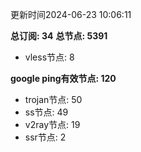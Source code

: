 更新时间2024-06-23 10:06:11

**总订阅: 34**
**总节点: 5391**
- vless节点: 8

**google ping有效节点: 120**
- trojan节点: 50
- ss节点: 49
- v2ray节点: 19
- ssr节点: 2
